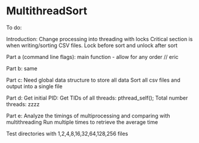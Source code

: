 # MultithreadSort

To do:

Introduction:
Change processing into threading with locks
Critical section is when writing/sorting CSV files.
Lock before sort and unlock after sort

Part a (command line flags):
main function - allow for any order // eric

Part b:
same

Part c:
Need global data structure to store all data
Sort all csv files and output into a single file

Part d:
Get initial PID:
Get TIDs of all threads: pthread_self();
Total number threads: zzzz 

Part e:
Analyze the timings of multiprocessing and comparing with multithreading
Run multiple times to retrieve the average time

Test directories with 1,2,4,8,16,32,64,128,256 files
